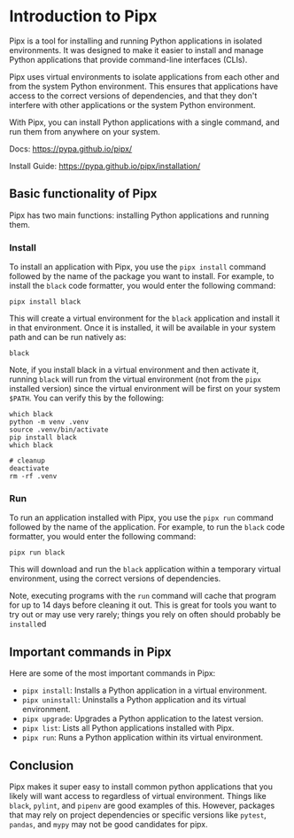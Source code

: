 # Introduction to Pipx

Pipx is a tool for installing and running Python applications in isolated environments. It was designed to make it easier to install and manage Python applications that provide command-line interfaces (CLIs).

Pipx uses virtual environments to isolate applications from each other and from the system Python environment. This ensures that applications have access to the correct versions of dependencies, and that they don't interfere with other applications or the system Python environment.

With Pipx, you can install Python applications with a single command, and run them from anywhere on your system.

Docs: <https://pypa.github.io/pipx/>

Install Guide: <https://pypa.github.io/pipx/installation/>

## Basic functionality of Pipx

Pipx has two main functions: installing Python applications and running them.

### Install

To install an application with Pipx, you use the `pipx install` command followed by the name of the package you want to install. For example, to install the `black` code formatter, you would enter the following command:

```shell
pipx install black
```

This will create a virtual environment for the `black` application and install it in that environment. Once it is installed, it will be available in your system path and can be run natively as:

```shell
black
```

Note, if you install black in a virtual environment and then activate it, running `black` will run from the virtual environment (not from the `pipx` installed version) since the virtual environment will be first on your system `$PATH`. You can verify this by the following:

```shell
which black
python -m venv .venv
source .venv/bin/activate
pip install black
which black

# cleanup
deactivate
rm -rf .venv
```

### Run

To run an application installed with Pipx, you use the `pipx run` command followed by the name of the application. For example, to run the `black` code formatter, you would enter the following command:

```shell
pipx run black
```

This will download and run the `black` application within a temporary virtual environment, using the correct versions of dependencies.

Note, executing programs with the `run` command will cache that program for up to 14 days before cleaning it out. This is great for tools you want to try out or may use very rarely; things you rely on often should probably be `install`ed

## Important commands in Pipx

Here are some of the most important commands in Pipx:

- `pipx install`: Installs a Python application in a virtual environment.
- `pipx uninstall`: Uninstalls a Python application and its virtual environment.
- `pipx upgrade`: Upgrades a Python application to the latest version.
- `pipx list`: Lists all Python applications installed with Pipx.
- `pipx run`: Runs a Python application within its virtual environment.

## Conclusion

Pipx makes it super easy to install common python applications that you likely will want access to regardless of virtual environment. Things like `black`, `pylint`, and `pipenv` are good examples of this. However, packages that may rely on project dependencies or specific versions like `pytest`, `pandas`, and `mypy` may not be good candidates for pipx.
